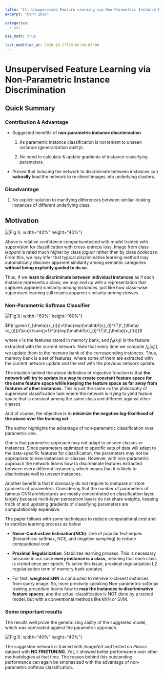 ```yaml
---
title: "[1] Unsupervised Feature Learning via Non-Parametric Instance Discrimination"
excerpt: "CVPR 2018"

categories:
  - ssl

use_math: true

last_modified_at: 2020-10-27T08:06:00-05:00
---
```


# Unsupervised Feature Learning via Non-Parametric Instance Discrimination

## Quick Summary

### Contribution & Advantage
 
 - Suggested benefits of **non-parametric instance discrimination**
 	
 	1. As parametric instance classification is not lenient to unseen instance (generalization ability).


 	2. No need to calculate & update gradients of instance-classifying parameters.
 

 - Proved that inducing the network to discriminate between instances can **naturally** lead the network to re-direct images into underlying clusters. 
 
### Disadvantage
 
1. No explicit solution to manifying differences between similar-looking instances of different underlying class.


## Motivation

![Fig.1]({{site.url}}/assets/images/npid_1.png){: width="40%" height="40%"}


Above is relative confidence comparisontested with model trained with supervision for classification with cross-entropy loss. Image from class *leopard* is rated much higher by class *jaguar* rather than by class *bookcase*. From this, we may infer that typical discriminative learning method may automatically discover apparent similarity among semantic categories **without being explicitly guided to do so**.

Thus, if we **learn to discriminate between individual instances** as if each instance represents a class, we may end up with a representation that captures apparent similarity *among instances*, just like how class-wise supervised learning still retains apparent similarity *among classes*.


### Non-Parametric Softmax Classifier

![Fig.1]({{site.url}}/assets/images/npid_9.png){: width="60%" height="60%"}


$P(i \given f_{\theta}(x_{i}))=\frac{exp(\mathbf{v}_{i}^{T}f_{\theta}(x_{i}))/\tau}{\sum{j=1}^{n}exp(\mathbf{v}_{i}^{T}f_{\theta}(x_{i}))}$

where $v$ is the features stored in memory bank, and $f_{\theta}(x_{i}))$ is the feature extracted with the current network. Note that every time we compute $f_{\theta}(x_{i}))$, we update them to the memory bank of the corresponding instances. Thus, memory bank is a set of features, where some of them are extracted with the current network update and the rest with the previous network update. 

The intuition behind the above definition of objective function is that **the network will try to update in a way to create constant feature space for the same feature space while keeping the feature space as far away from features of other instances**. This is just the same as the philosophy of supervised classification task where the network is trying to yield feature space that is constant among the same class and different against other classes.

And of course, the objective is to **minimize the negative log-likelihood of the above over the training set**

The author highlights the advantage of non-parametric classification over parametric one. 

One is that parametric approach may not adapt to unseen classes or instances. Since parameters optimized to specific sets of data will adapt to the data-specific features for classification, the parameters may not be appropriate to new instances or classes. However, with non-parametric approach the network learns how to discriminate features extracted between every different instances, which means that it is likely to discriminate well to unseen instances.  

Another benefit is that it obviously do not require to compare or store gradients of parameters. Considering that the number of parameters of famous CNN architectures are mostly concentrated on classification layer, largely because multi-layer perceptron layers do not share weights, keeping track of and updating gradients of classifying parameters are computationally expensive. 

The paper follows with some techniques to reduce computational cost and to stabilize learning process as below

- **Noise-Contrastive Estimation(NCE)**: One of popular techniques (hierarchical softmax, NCE, and negative sampling) to reduce compuational cost

- **Proximal Regularization**: Stabilizes learning process. This is necessary because in our case **every instance is a class**, meaning that each class is visited once per epoch. To solve this issue, proximal regularization L2 regularization term of memory bank updates. 

- For test, **weighted kNN** is conducted to retrieve k-closest instances from query image. So, more precisely speaking Non-parametric softmax training procedure learns how to **map the instances to discriminative feature spaces**, and the actual classification is NOT done by a trained model, but with a conventional methods like kNN or SVM. 

### Some important results

The results well prove the generalizing ability of the suggested model, which was contrasted against the parametric approach. 

![Fig.1]({{site.url}}/assets/images/npid_2.png){: width="40%" height="40%"}

The suggested network is trained with *ImageNet* and tested on *Places* dataset with **NO FINETUNING**. Yet, it showed better performance over other methodologies at that time. The reason behind this outstanding performance can again be emphasized with the advantage of non-parametric softmax classification. 